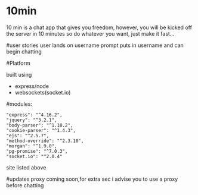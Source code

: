 # 10min

10 min is a chat app that gives you freedom,
however, you will be kicked off the server in 10 minutes 
so do whatever you want, just make it fast...

#user stories
user lands on username prompt puts in username and can begin chatting

#Platform

built using 
- express/node 
- websockets(socket.io)

#modules:

    "express": "^4.16.2",
    "jquery": "^3.2.1",
    "body-parser": "^1.18.2",
    "cookie-parser": "^1.4.3",
    "ejs": "^2.5.7",
    "method-override": "^2.3.10",
    "morgan": "^1.9.0",
    "pg-promise": "^7.0.3",
    "socket.io": "^2.0.4"

site listed above 

#updates
proxy coming soon,for extra sec i advise you to use a proxy before chatting
